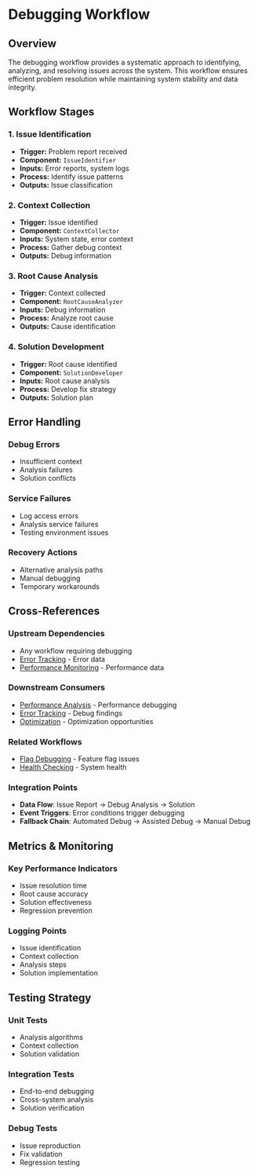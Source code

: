 # Debugging Workflow

## Overview

The debugging workflow provides a systematic approach to identifying, analyzing, and resolving issues across the system. This workflow ensures efficient problem resolution while maintaining system stability and data integrity.

## Workflow Stages

### 1. Issue Identification
- **Trigger:** Problem report received
- **Component:** `IssueIdentifier`
- **Inputs:** Error reports, system logs
- **Process:** Identify issue patterns
- **Outputs:** Issue classification

### 2. Context Collection
- **Trigger:** Issue identified
- **Component:** `ContextCollector`
- **Inputs:** System state, error context
- **Process:** Gather debug context
- **Outputs:** Debug information

### 3. Root Cause Analysis
- **Trigger:** Context collected
- **Component:** `RootCauseAnalyzer`
- **Inputs:** Debug information
- **Process:** Analyze root cause
- **Outputs:** Cause identification

### 4. Solution Development
- **Trigger:** Root cause identified
- **Component:** `SolutionDeveloper`
- **Inputs:** Root cause analysis
- **Process:** Develop fix strategy
- **Outputs:** Solution plan

## Error Handling

### Debug Errors
- Insufficient context
- Analysis failures
- Solution conflicts

### Service Failures
- Log access errors
- Analysis service failures
- Testing environment issues

### Recovery Actions
- Alternative analysis paths
- Manual debugging
- Temporary workarounds

## Cross-References

### Upstream Dependencies
- Any workflow requiring debugging
- [Error Tracking](../monitoring-observability/error-tracking-workflow.md) - Error data
- [Performance Monitoring](../monitoring-observability/performance-monitoring-workflow.md) - Performance data

### Downstream Consumers
- [Performance Analysis](./performance-analysis-workflow.md) - Performance debugging
- [Error Tracking](../monitoring-observability/error-tracking-workflow.md) - Debug findings
- [Optimization](./optimization-workflow.md) - Optimization opportunities

### Related Workflows
- [Flag Debugging](../feature-flags/flag-debugging-workflow.md) - Feature flag issues
- [Health Checking](../monitoring-observability/health-checking-workflow.md) - System health

### Integration Points
- **Data Flow**: Issue Report → Debug Analysis → Solution
- **Event Triggers**: Error conditions trigger debugging
- **Fallback Chain**: Automated Debug → Assisted Debug → Manual Debug

## Metrics & Monitoring

### Key Performance Indicators
- Issue resolution time
- Root cause accuracy
- Solution effectiveness
- Regression prevention

### Logging Points
- Issue identification
- Context collection
- Analysis steps
- Solution implementation

## Testing Strategy

### Unit Tests
- Analysis algorithms
- Context collection
- Solution validation

### Integration Tests
- End-to-end debugging
- Cross-system analysis
- Solution verification

### Debug Tests
- Issue reproduction
- Fix validation
- Regression testing 